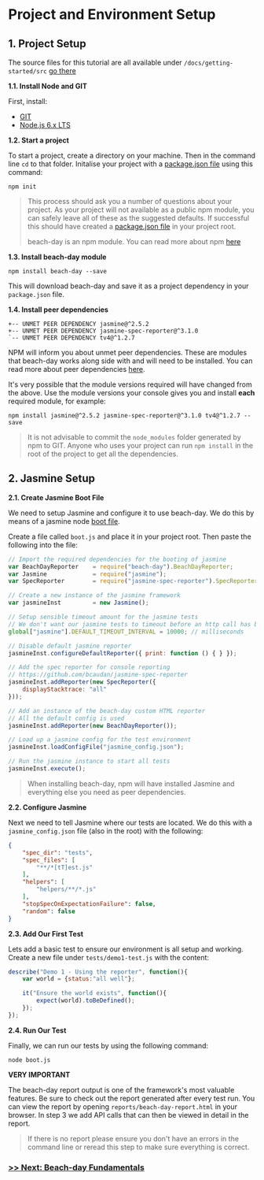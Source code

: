 # Project and Environment Setup

## 1. Project Setup

The source files for this tutorial are all available under `/docs/getting-started/src` [go there](src/)

**1.1\. Install Node and GIT**

First, install:
- [GIT](https://git-scm.com/)
- [Node.js 6.x LTS](https://nodejs.org/)

**1.2\. Start a project**

To start a project, create a directory on your machine. Then in the command line `cd` to that folder. Initalise your project with a [package.json file](https://docs.npmjs.com/getting-started/using-a-package.json) using this command:  
```
npm init
```

> This process should ask you a number of questions about your project. As your project will not available as a public npm module, you can safely leave all of these as the suggested defaults. If successful this should have created a [package.json file](https://docs.npmjs.com/getting-started/using-a-package.json) in your project root.
>
> beach-day is an npm module. You can read more about npm [here](https://www.npmjs.com/)
  
**1.3\. Install beach-day module**

```
npm install beach-day --save
```
This will download beach-day and save it as a project dependency in your `package.json` file.

**1.4\. Install peer dependencies**

```
+-- UNMET PEER DEPENDENCY jasmine@^2.5.2
+-- UNMET PEER DEPENDENCY jasmine-spec-reporter@^3.1.0
`-- UNMET PEER DEPENDENCY tv4@^1.2.7
```

NPM will inform you about unmet peer dependencies. These are modules that beach-day works along side with and will need to be installed. You can read more about peer dependencies [here](https://nodejs.org/en/blog/npm/peer-dependencies/).

It's very possible that the module versions required will have changed from the above. Use the module versions your console gives you and install **each** required module, for example:

```
npm install jasmine@^2.5.2 jasmine-spec-reporter@^3.1.0 tv4@^1.2.7 --save
```

> It is not advisable to commit the `node_modules` folder generated by npm to GIT. Anyone who uses your project can run `npm install` in the root of the project to get all the dependencies.

## 2. Jasmine Setup

**2.1\. Create Jasmine Boot File**

We need to setup Jasmine and configure it to use beach-day. We do this by means of a jasmine node [boot file](https://jasmine.github.io/2.4/boot.html).

Create a file called `boot.js` and place it in your project root. Then paste the following into the file:

```javascript
// Import the required dependencies for the booting of jasmine
var BeachDayReporter    = require("beach-day").BeachDayReporter;
var Jasmine             = require("jasmine");
var SpecReporter        = require("jasmine-spec-reporter").SpecReporter;

// Create a new instance of the jasmine framework
var jasmineInst         = new Jasmine();

// Setup sensible timeout amount for the jasmine tests
// We don't want our jasmine tests to timeout before an http call has been completed
global["jasmine"].DEFAULT_TIMEOUT_INTERVAL = 10000; // milliseconds

// Disable default jasmine reporter
jasmineInst.configureDefaultReporter({ print: function () { } });

// Add the spec reporter for console reporting
// https://github.com/bcaudan/jasmine-spec-reporter
jasmineInst.addReporter(new SpecReporter({
    displayStacktrace: "all"
}));

// Add an instance of the beach-day custom HTML reporter
// All the default config is used
jasmineInst.addReporter(new BeachDayReporter());

// Load up a jasmine config for the test environment
jasmineInst.loadConfigFile("jasmine_config.json");

// Run the jasmine instance to start all tests
jasmineInst.execute();
```

> When installing beach-day, npm will have installed Jasmine and everything else you need as peer dependencies.

**2.2\. Configure Jasmine**

Next we need to tell Jasmine where our tests are located. We do this with a `jasmine_config.json` file (also in the root) with the following:

```json
{
    "spec_dir": "tests",
    "spec_files": [
        "**/*[tT]est.js"
    ],
    "helpers": [
        "helpers/**/*.js"
    ],
    "stopSpecOnExpectationFailure": false,
    "random": false
}
```

**2.3\. Add Our First Test**

Lets add a basic test to ensure our environment is all setup and working. Create a new file under `tests/demo1-test.js` with the content:

```javascript
describe("Demo 1 - Using the reporter", function(){
    var world = {status:"all well"};

    it("Ensure the world exists", function(){
        expect(world).toBeDefined();
    });
});
```

**2.4\. Run Our Test**

Finally, we can run our tests by using the following command:

```
node boot.js
```

**VERY IMPORTANT**

The beach-day report output is one of the framework's most valuable features. Be sure to check out the report generated after every test run.
You can view the report by opening `reports/beach-day-report.html` in your browser.
In step 3 we add API calls that can then be viewed in detail in the report.

> If there is no report please ensure you don't have an errors in the command line or reread this step to make sure everything is correct.

### [>> Next: Beach-day Fundamentals](step2.md)